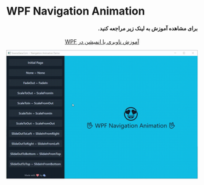 # WPF Navigation Animation

<h4 dir="rtl" align="right">
برای مشاهده آموزش به لینک زیر مراجعه کنید.
</h4>
<p dir="rtl" align="center">
  <a href="https://sourcesara.com/wpf-navigation-animation/">آموزش ناوبری با انمیشن در WPF</a>
</p>

<p dir="rtl" align="center">
  <img alt="WPF Navigation Animation" src="./Docs/Preview.gif">
</p>
